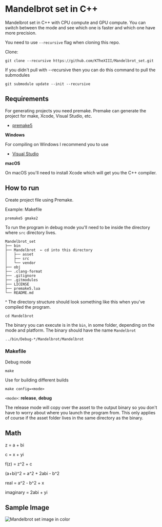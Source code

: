 # Mandelbrot set in C++

Mandelbrot set in C++ with CPU compute and GPU compute. You can switch between the mode and see which one is faster and which one have more precision.

You need to use `--recursive` flag when cloning this repo.

Clone:

```
git clone --recursive https://github.com/KTheXIII/Mandelbrot_set.git
```

If you didn't pull with --recursive then you can do this command to pull the submodules

```
git submodule update --init --recursive
```

## Requirements

For generating projects you need premake. Premake can generate the project for make, Xcode, Visual Studio, etc.

  - [premake5](https://github.com/premake/premake-core)

**Windows**

For compiling on Windows I recommend you to use 

  - [Visual Studio](https://visualstudio.microsoft.com/)

**macOS**

On macOS you'll need to install Xcode which will get you the C++ compiler.

## How to run

Create project file using Premake.

Example: Makefile

```
premake5 gmake2
```

To run the program in debug mode you'll need to be inside the directory where `src` directory lives.

```shell
Mandelbrot_set
├── bin
├── Mandelbrot  ← cd into this directory
│   ├── asset
│   ├── src
│   └── vendor
├── obj
├── .clang-format
├── .gitignore
├── .gitmodules
├── LICENSE
├── premake5.lua
└── README.md
```

^ The directory structure should look something like this when you've compiled the program.

```
cd Mandelbrot
```

The binary you can execute is in the `bin`, in some folder, depending on the mode and platform. The binary should have the name `Mandelbrot`

```
../bin/Debug-*/Mandelbrot/Mandelbrot
```

### Makefile

Debug mode

```
make
```

Use for building different builds

```
make config=<mode>
```

`<mode>`: **release**, **debug**

The release mode will copy over the asset to the output binary so you don't have to worry about where you launch the program from. This only applies of course if the asset folder lives in the same directory as the binary.

## Math

z = a + bi

c = x + yi

f(z) = z^2 + c

(a+bi)^2 = a^2 + 2abi - b^2

real = a^2 - b^2 + x

imaginary = 2abi + yi

## Sample Image

![Mandelbrot set image in color](https://i.imgur.com/HJZMNl7.png)